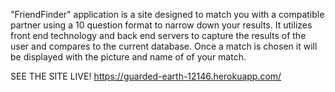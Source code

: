 "FriendFinder" application is a site designed to match you with a compatible partner using a 10 question format to narrow down your results. It utilizes front end technology and back end servers to capture the results of the user and compares to the current database. Once a match is chosen it will be displayed with the picture and name of of your match.  


SEE THE SITE LIVE! https://guarded-earth-12146.herokuapp.com/

